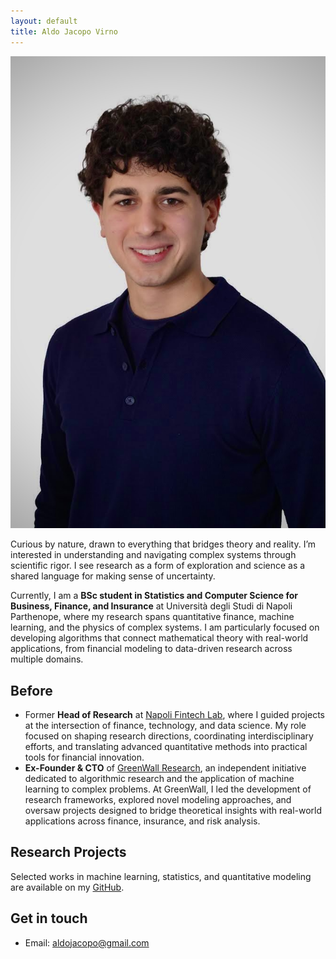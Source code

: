 ```yaml
---
layout: default
title: Aldo Jacopo Virno
---
```


<img class="profile-picture" src="me.jpg" alt="Portrait">

Curious by nature, drawn to everything that bridges theory and reality. I’m interested in understanding and navigating complex systems through scientific rigor. I see research as a form of exploration and science as a shared language for making sense of uncertainty.

Currently, I am a **BSc student in Statistics and Computer Science for Business, Finance, and Insurance** at Università degli Studi di Napoli Parthenope, where my research spans quantitative finance, machine learning, and the physics of complex systems. I am particularly focused on developing algorithms that connect mathematical theory with real-world applications, from financial modeling to data-driven research across multiple domains.

## Before

- Former **Head of Research** at [Napoli Fintech Lab](https://disaq.uniparthenope.it/fintechlab/), where I guided projects at the intersection of finance, technology, and data science. My role focused on shaping research directions, coordinating interdisciplinary efforts, and translating advanced quantitative methods into practical tools for financial innovation.
- **Ex-Founder & CTO** of [GreenWall Research](https://www.linkedin.com/company/greenwall-research), an independent initiative dedicated to algorithmic research and the application of machine learning to complex problems. At GreenWall, I led the development of research frameworks, explored novel modeling approaches, and oversaw projects designed to bridge theoretical insights with real-world applications across finance, insurance, and risk analysis.

## Research Projects

Selected works in machine learning, statistics, and quantitative modeling are available on my [GitHub](https://github.com/aldojacopovirno).

## Get in touch

- Email: [aldojacopo@gmail.com](mailto:aldojacopo@gmail.com)
